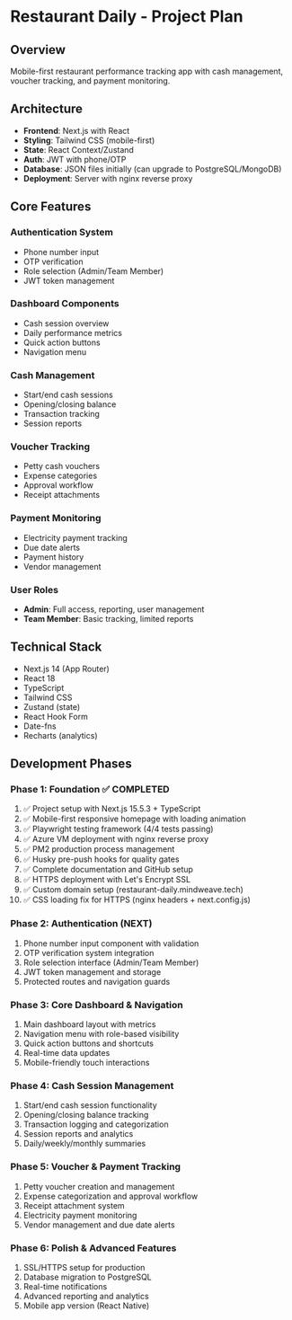 # Restaurant Daily - Project Plan

## Overview
Mobile-first restaurant performance tracking app with cash management, voucher tracking, and payment monitoring.

## Architecture
- **Frontend**: Next.js with React
- **Styling**: Tailwind CSS (mobile-first)
- **State**: React Context/Zustand
- **Auth**: JWT with phone/OTP
- **Database**: JSON files initially (can upgrade to PostgreSQL/MongoDB)
- **Deployment**: Server with nginx reverse proxy

## Core Features

### Authentication System
- Phone number input
- OTP verification
- Role selection (Admin/Team Member)
- JWT token management

### Dashboard Components
- Cash session overview
- Daily performance metrics
- Quick action buttons
- Navigation menu

### Cash Management
- Start/end cash sessions
- Opening/closing balance
- Transaction tracking
- Session reports

### Voucher Tracking
- Petty cash vouchers
- Expense categories
- Approval workflow
- Receipt attachments

### Payment Monitoring
- Electricity payment tracking
- Due date alerts
- Payment history
- Vendor management

### User Roles
- **Admin**: Full access, reporting, user management
- **Team Member**: Basic tracking, limited reports

## Technical Stack
- Next.js 14 (App Router)
- React 18
- TypeScript
- Tailwind CSS
- Zustand (state)
- React Hook Form
- Date-fns
- Recharts (analytics)

## Development Phases

### Phase 1: Foundation ✅ COMPLETED
1. ✅ Project setup with Next.js 15.5.3 + TypeScript
2. ✅ Mobile-first responsive homepage with loading animation
3. ✅ Playwright testing framework (4/4 tests passing)
4. ✅ Azure VM deployment with nginx reverse proxy
5. ✅ PM2 production process management
6. ✅ Husky pre-push hooks for quality gates
7. ✅ Complete documentation and GitHub setup
8. ✅ HTTPS deployment with Let's Encrypt SSL
9. ✅ Custom domain setup (restaurant-daily.mindweave.tech)
10. ✅ CSS loading fix for HTTPS (nginx headers + next.config.js)

### Phase 2: Authentication (NEXT)
1. Phone number input component with validation
2. OTP verification system integration
3. Role selection interface (Admin/Team Member)
4. JWT token management and storage
5. Protected routes and navigation guards

### Phase 3: Core Dashboard & Navigation
1. Main dashboard layout with metrics
2. Navigation menu with role-based visibility
3. Quick action buttons and shortcuts
4. Real-time data updates
5. Mobile-friendly touch interactions

### Phase 4: Cash Session Management
1. Start/end cash session functionality
2. Opening/closing balance tracking
3. Transaction logging and categorization
4. Session reports and analytics
5. Daily/weekly/monthly summaries

### Phase 5: Voucher & Payment Tracking
1. Petty voucher creation and management
2. Expense categorization and approval workflow
3. Receipt attachment system
4. Electricity payment monitoring
5. Vendor management and due date alerts

### Phase 6: Polish & Advanced Features
1. SSL/HTTPS setup for production
2. Database migration to PostgreSQL
3. Real-time notifications
4. Advanced reporting and analytics
5. Mobile app version (React Native)